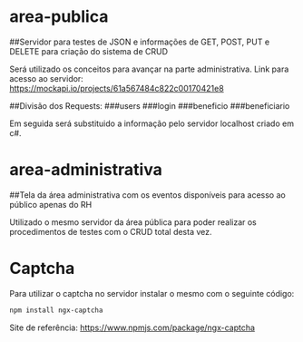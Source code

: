 # area-publica

##Servidor para testes de JSON e informações de GET, POST, PUT e DELETE para criação do sistema de CRUD

Será utilizado os conceitos para avançar na parte administrativa. Link para acesso ao servidor:
https://mockapi.io/projects/61a567484c822c00170421e8

##Divisão dos Requests:
###users
###login
###beneficio
###beneficiario

Em seguida será substituido a informação pelo servidor localhost criado em c#.

# area-administrativa

##Tela da área administrativa com os eventos disponíveis para acesso ao público apenas do RH

Utilizado o mesmo servidor da área pública para poder realizar os procedimentos de testes com o CRUD total desta vez.

# Captcha

Para utilizar o captcha no servidor instalar o mesmo com o seguinte código:

```bash
npm install ngx-captcha
```

Site de referência: https://www.npmjs.com/package/ngx-captcha
